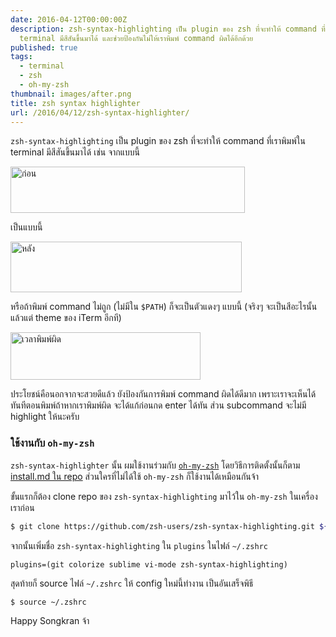 ```yaml
---
date: 2016-04-12T00:00:00Z
description: zsh-syntax-highlighting เป็น plugin ของ zsh ที่จะทำให้ command ที่เราพิมพ์ใน
  terminal มีสีสันขึ้นมาได้ และช่วยป้องกันไม่ให้เราพิมพ์ command ผิดได้อีกด้วย
published: true
tags:
  - terminal
  - zsh
  - oh-my-zsh
thumbnail: images/after.png
title: zsh syntax highlighter
url: /2016/04/12/zsh-syntax-highlighter/
---
```


`zsh-syntax-highlighting` เป็น plugin ของ zsh ที่จะทำให้ command ที่เราพิมพ์ใน terminal มีสีสันขึ้นมาได้
เช่น จากแบบนี้

<div class="text-center">
  <img src="images/before.png" alt="ก่อน" width="375" height="74">
</div>

เป็นแบบนี้

<div class="text-center">
  <img src="images/after.png" alt="หลัง" width="370" height="81">
</div>

หรือถ้าพิมพ์ command ไม่ถูก (ไม่มีใน `$PATH`) ก็จะเป็นตัวแดงๆ แบบนี้ (จริงๆ จะเป็นสีอะไรนั้นแล้วแต่ theme ของ iTerm อีกที)

<div class="text-center">
  <img src="images/invalid-command.png" alt="เวลาพิมพ์ผิด" width="304" height="76">
</div>

ประโยชน์คือนอกจากจะสวยดีแล้ว ยังป้องกันการพิมพ์ command ผิดได้ดีมาก เพราะเราจะเห็นได้ทันทีตอนพิมพ์ถ้าหากเราพิมพ์ผิด จะได้แก้ก่อนกด enter ได้ทัน
ส่วน subcommand จะไม่มี highlight ให้นะครับ

### ใช้งานกับ `oh-my-zsh`

`zsh-syntax-highlighter` นั้น ผมใช้งานร่วมกับ [`oh-my-zsh`](https://armno.in.th/2013/09/11/setting-up-the-terminal) โดยวิธีการติดตั้งนั้นก็ตาม [install.md ใน repo](https://github.com/zsh-users/zsh-syntax-highlighting/blob/master/INSTALL.md#with-oh-my-zsh)
ส่วนใครที่ไม่ได้ใช้ `oh-my-zsh` ก็ใช้งานได้เหมือนกันจ้า

ขั้นแรกก็ต้อง clone repo ของ `zsh-syntax-highlighting` มาไว้ใน `oh-my-zsh` ในเครื่องเราก่อน

```sh
$ git clone https://github.com/zsh-users/zsh-syntax-highlighting.git ${ZSH_CUSTOM:-~/.oh-my-zsh/custom}/plugins/zsh-syntax-highlighting
```

จากนั้นเพิ่มชื่อ `zsh-syntax-highlighting` ใน `plugins` ในไฟล์ `~/.zshrc`

```text
plugins=(git colorize sublime vi-mode zsh-syntax-highlighting)
```

สุดท้ายก็ source ไฟล์ `~/.zshrc` ให้ config ใหม่นี้ทำงาน เป็นอันเสร็จพิธี

```sh
$ source ~/.zshrc
```

Happy Songkran จ้า
